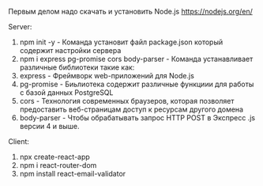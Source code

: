 Первым делом надо скачать и установить Node.js 
https://nodejs.org/en/

Server:
1. npm init -y - Команда установит файл package.json который содержит настройки сервера
2. npm i express pg-promise cors body-parser - Команда устанавливает различные библиотеки такие как:
1.	express - Фреймворк web-приложений для Node.js
2.	pg-promise - Биьлиотека содержит различные функциии для работы с базой данных PostgreSQL
3.	cors - Технология современных браузеров, которая позволяет предоставить веб-страницам доступ к ресурсам другого домена
4.	body-parser - Чтобы обрабатывать запрос HTTP POST в Экспресс .js версии 4 и выше.

Client:
1. npx create-react-app
2. npm i react-router-dom
3. npm install react-email-validator

